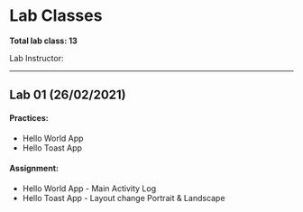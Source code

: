 # Lab Classes

**Total lab class: 13**

Lab Instructor: 



---

## Lab 01 (26/02/2021)

#### Practices:

* Hello World App
* Hello Toast App

#### Assignment:

* Hello World App - Main Activity Log
* Hello Toast App - Layout change Portrait & Landscape

